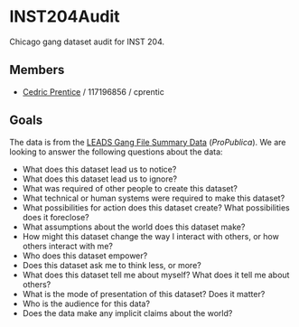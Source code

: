 # INST204Audit
Chicago gang dataset audit for INST 204.

## Members

* [Cedric Prentice](https://github.com/cedric066) / 117196856 / cprentic

## Goals

The data is from the [LEADS Gang File Summary Data](https://www.propublica.org/datastore/dataset/leads-gang-file-summary-data) (*ProPublica*). We are looking to answer the following questions about the data:

* What does this dataset lead us to notice?
* What does this dataset lead us to ignore?
* What was required of other people to create this dataset?
* What technical or human systems were required to make this dataset?
* What possibilities for action does this dataset create? What possibilities does it foreclose?
* What assumptions about the world does this dataset make?
* How might this dataset change the way I interact with others, or how others interact with me?
* Who does this dataset empower?
* Does this dataset ask me to think less, or more?
* What does this dataset tell me about myself? What does it tell me about others?
* What is the mode of presentation of this dataset? Does it matter?
* Who is the audience for this data?
* Does the data make any implicit claims about the world?
